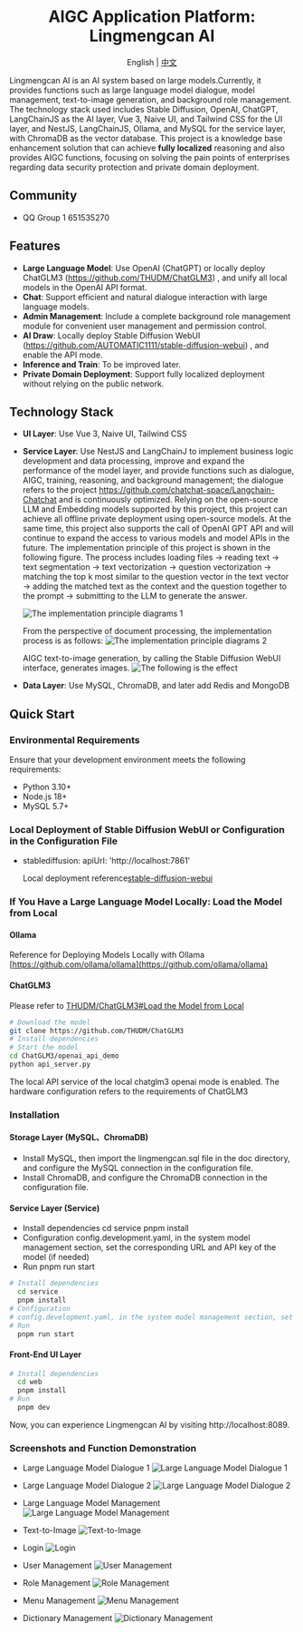 <h1 align="center">AIGC Application Platform: Lingmengcan AI</h1>
<p align="center">English | <a href="README.zh-CN.md">中文</a> </p>

Lingmengcan AI is an AI system based on large models.Currently, it provides functions such as large language model dialogue, model management, text-to-image generation, and background role management. The technology stack used includes Stable Diffusion, OpenAI, ChatGPT, LangChainJS as the AI layer, Vue 3, Naive UI, and Tailwind CSS for the UI layer, and NestJS, LangChainJS, Ollama, and MySQL for the service layer, with ChromaDB as the vector database. This project is a knowledge base enhancement solution that can achieve **fully localized** reasoning and also provides AIGC functions, focusing on solving the pain points of enterprises regarding data security protection and private domain deployment.

## Community

- QQ Group 1 651535270

## Features

- **Large Language Model**: Use OpenAI (ChatGPT) or locally deploy ChatGLM3 (https://github.com/THUDM/ChatGLM3) , and unify all local models in the OpenAI API format.
- **Chat**: Support efficient and natural dialogue interaction with large language models.
- **Admin Management**: Include a complete background role management module for convenient user management and permission control.
- **AI Draw**: Locally deploy Stable Diffusion WebUI (https://github.com/AUTOMATIC1111/stable-diffusion-webui) , and enable the API mode.
- **Inference and Train**: To be improved later.
- **Private Domain Deployment**: Support fully localized deployment without relying on the public network.

## Technology Stack

- **UI Layer**: Use Vue 3, Naive UI, Tailwind CSS
- **Service Layer**: Use NestJS and LangChainJ to implement business logic development and data processing, improve and expand the performance of the model layer, and provide functions such as dialogue, AIGC, training, reasoning, and background management; the dialogue refers to the project https://github.com/chatchat-space/Langchain-Chatchat and is continuously optimized.
  Relying on the open-source LLM and Embedding models supported by this project, this project can achieve all offline private deployment using open-source models. At the same time, this project also supports the call of OpenAI GPT API and will continue to expand the access to various models and model APIs in the future.
  The implementation principle of this project is shown in the following figure. The process includes loading files -> reading text -> text segmentation -> text vectorization -> question vectorization -> matching the top k most similar to the question vector in the text vector -> adding the matched text as the context and the question together to the prompt -> submitting to the LLM to generate the answer.

  ![The implementation principle diagrams 1](images/langchain+chatglm.png)

  From the perspective of document processing, the implementation process is as follows:
  ![The implementation principle diagrams 2](images/langchain+chatglm2.png)

  AIGC text-to-image generation, by calling the Stable Diffusion WebUI interface, generates images.
  ![The following is the effect](images/txt2img.png)

- **Data Layer**: Use MySQL, ChromaDB, and later add Redis and MongoDB

## Quick Start

### Environmental Requirements

Ensure that your development environment meets the following requirements:

- Python 3.10+
- Node.js 18+
- MySQL 5.7+

### Local Deployment of Stable Diffusion WebUI or Configuration in the Configuration File

- stablediffusion:
  apiUrl: 'http://localhost:7861'

  Local deployment reference[stable-diffusion-webui](https://github.com/AUTOMATIC1111/stable-diffusion-webui)

### If You Have a Large Language Model Locally: Load the Model from Local

#### Ollama

Reference for Deploying Models Locally with Ollama [https://github.com/ollama/ollama](https://github.com/ollama/ollama)

#### ChatGLM3

Please refer to [THUDM/ChatGLM3#Load the Model from Local](https://github.com/THUDM/ChatGLM3#从本地加载模型)

```bash
# Download the model
git clone https://github.com/THUDM/ChatGLM3
# Install dependencies
# Start the model
cd ChatGLM3/openai_api_demo
python api_server.py
```

The local API service of the local chatglm3 openai mode is enabled. The hardware configuration refers to the requirements of ChatGLM3

### Installation

#### Storage Layer (MySQL、ChromaDB)

- Install MySQL, then import the lingmengcan.sql file in the doc directory, and configure the MySQL connection in the configuration file.
- Install ChromaDB, and configure the ChromaDB connection in the configuration file.

#### Service Layer (Service)

- Install dependencies
  cd service
  pnpm install
- Configuration
  config.development.yaml, in the system model management section, set the corresponding URL and API key of the model (if needed)
- Run
  pnpm run start

```bash
# Install dependencies
  cd service
  pnpm install
# Configuration
# config.development.yaml, in the system model management section, set the corresponding URL and API key of the model (if needed)
# Run
  pnpm run start
```

#### Front-End UI Layer

```bash
# Install dependencies
  cd web
  pnpm install
# Run
  pnpm dev
```

Now, you can experience Lingmengcan AI by visiting http://localhost:8089.

### Screenshots and Function Demonstration

- Large Language Model Dialogue 1
  ![Large Language Model Dialogue 1](images/chat1.png)

- Large Language Model Dialogue 2
  ![Large Language Model Dialogue 2](images/chat2.png)

- Large Language Model Management
  ![Large Language Model Management](images/llm-model1.png)

- Text-to-Image
  ![Text-to-Image](images/txt2img.png)

- Login
  ![Login](images/login-en.png)

- User Management
  ![User Management](images/user.png)

- Role Management
  ![Role Management](images/role.png)

- Menu Management
  ![Menu Management](images/menu.png)

- Dictionary Management
  ![Dictionary Management](images/dict.png)
